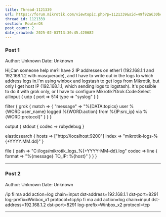 ```yaml
---
title: Thread-1121339
url: https://forum.mikrotik.com/viewtopic.php?p=1121339&sid=49f92a630bc7970d8ca50523be880e8f#p1121339
thread_id: 1121339
section: RouterOS
post_count: 2
date_crawled: 2025-02-03T13:30:45.420682
---
```


### Post 1
Author: Unknown
Date: Unknown

Hi,Can someone help me?I have 2 IP addresses on ether1 (192.168.1.1 and 192.168.1.2 with masquerade), and I have to write out in the logs to which address logs in.I'm using winbox and logstash to get logs from Mikrotik, but only I get host IP (192.168.1.1, which sending logs to logstash). It's possible to do it with grok only, or I have to configure Mikrotik?Grok:Code:Select allinput {
  udp {
    port => 514
    type => "syslog"
  }
}

filter {
  grok {
    match => {
      "message" => "%{DATA:topics} user %{WORD:user_name} logged %{WORD:action} from %{IP:src_ip} via %{WORD:protocol}"
    }
  }
}

output {
  stdout { codec => rubydebug }

  elasticsearch {
    hosts => ["http://localhost:9200"]
    index => "mikrotik-logs-%{+YYYY.MM.dd}"
  }

  file {
    path => "C:/logs/mikrotik_logs_%{+YYYY-MM-dd}.log"
    codec => line { format => "%{message} TO_IP: %{host}" }
  }
}

---
### Post 2
Author: Unknown
Date: Unknown

/ip fi ma add action=log chain=input dst-address=192.168.1.1 dst-port=8291 log-prefix=Winbox_x1 protocol=tcp/ip fi ma add action=log chain=input dst-address=192.168.1.2 dst-port=8291 log-prefix=Winbox_x2 protocol=tcp

---
